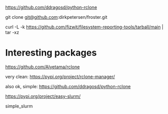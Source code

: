 https://github.com/ddragosd/python-rclone

git clone git@github.com:dirkpetersen/froster.git

curl -L -k https://github.com/fizwit/filesystem-reporting-tools/tarball/main | tar -xz

# Interesting packages

https://github.com/Alyetama/rclone

very clean: https://pypi.org/project/rclone-manager/

also ok, simple: https://github.com/ddragosd/python-rclone


https://pypi.org/project/easy-slurm/


simple_slurm
